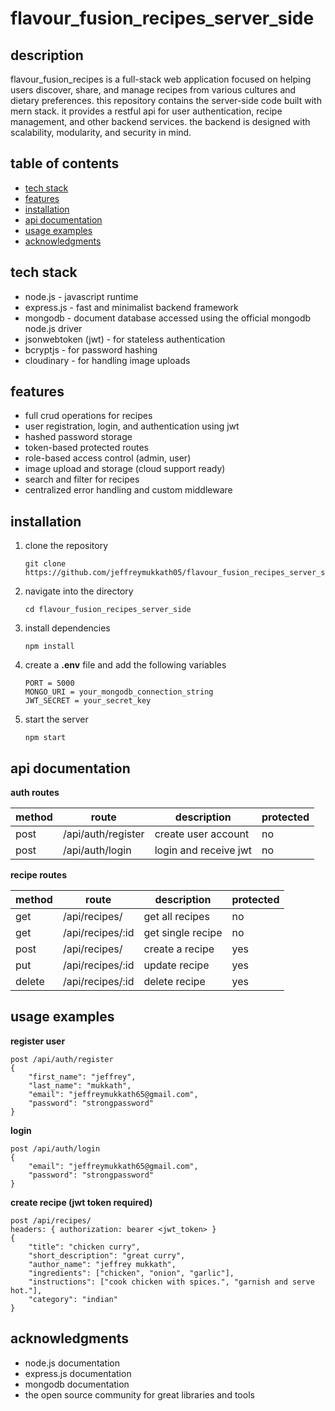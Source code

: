 # flavour_fusion_recipes_server_side

## description

flavour_fusion_recipes is a full-stack web application focused on helping users discover, share, and manage recipes from various cultures and dietary preferences. this repository contains the server-side code built with mern stack. it provides a restful api for user authentication, recipe management, and other backend services. the backend is designed with scalability, modularity, and security in mind.

## table of contents

- [tech stack](#tech-stack)
- [features](#features)
- [installation](#installation)
- [api documentation](#api-documentation)
- [usage examples](#usage-examples)
- [acknowledgments](#acknowledgments)

## tech stack

- node.js - javascript runtime
- express.js - fast and minimalist backend framework
- mongodb - document database accessed using the official mongodb node.js driver
- jsonwebtoken (jwt) - for stateless authentication
- bcryptjs - for password hashing
- cloudinary - for handling image uploads

## features

- full crud operations for recipes
- user registration, login, and authentication using jwt
- hashed password storage
- token-based protected routes
- role-based access control (admin, user)
- image upload and storage (cloud support ready)
- search and filter for recipes
- centralized error handling and custom middleware

## installation

1. clone the repository

   ```
   git clone https://github.com/jeffreymukkath05/flavour_fusion_recipes_server_side.git
   ```

2. navigate into the directory

   ```
   cd flavour_fusion_recipes_server_side
   ```

3. install dependencies

   ```
   npm install
   ```

4. create a **.env** file and add the following variables

   ```
   PORT = 5000
   MONGO_URI = your_mongodb_connection_string
   JWT_SECRET = your_secret_key
   ```

5. start the server

   ```
   npm start
   ```

## api documentation

**auth routes**

| method | route              | description           | protected |
| ------ | ------------------ | --------------------- | --------- |
| post   | /api/auth/register | create user account   | no        |
| post   | /api/auth/login    | login and receive jwt | no        |

**recipe routes**

| method | route            | description       | protected |
| ------ | ---------------- | ----------------- | --------- |
| get    | /api/recipes/    | get all recipes   | no        |
| get    | /api/recipes/:id | get single recipe | no        |
| post   | /api/recipes/    | create a recipe   | yes       |
| put    | /api/recipes/:id | update recipe     | yes       |
| delete | /api/recipes/:id | delete recipe     | yes       |

## usage examples

**register user**

    post /api/auth/register
    {
        "first_name": "jeffrey",
        "last_name": "mukkath",
        "email": "jeffreymukkath65@gmail.com",
        "password": "strongpassword"
    }

**login**

    post /api/auth/login
    {
        "email": "jeffreymukkath65@gmail.com",
        "password": "strongpassword"
    }

**create recipe (jwt token required)**

    post /api/recipes/
    headers: { authorization: bearer <jwt_token> }
    {
        "title": "chicken curry",
        "short_description": "great curry",
        "author_name": "jeffrey mukkath",
        "ingredients": ["chicken", "onion", "garlic"],
        "instructions": ["cook chicken with spices.", "garnish and serve hot."],
        "category": "indian"
    }

## acknowledgments

- node.js documentation
- express.js documentation
- mongodb documentation
- the open source community for great libraries and tools
